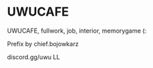 # UWUCAFE
UWUCAFE, fullwork, job, interior, memorygame (:

Prefix by chief.bojowkarz

discord.gg/uwu LL
